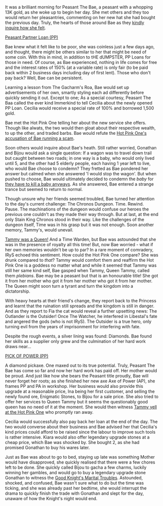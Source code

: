 It was a brilliant morning for Peasant The Bae, a peasant with a whopping 13K gold, as she woke up to begin her day. She met others and they too would return her pleasantries, commenting on her new hat she had bought the previous day. Truly, the hearts of those around Bae as they [kindly inquire how she felt](https://youtu.be/tEdXQofZuf8?t=428).

[Peasant Partner Loan (PP)](#embed:https://youtu.be/tEdXQofZuf8?t=1188)

Bae knew what it felt like to be poor, she was coinless just a few days ago, and thought, there might be others similar to her that might be need of some coin. With this in mind, in addition to tHE dUMPSTER, PP Loans for those in need. Of course, as Bae experienced, nothing in life comes for free and the interest rates of 150% (at a variable rate) is only fair  (to be paid back within 2 business days including day of first lent). Those who don't pay back? Well, Bae can be persistent.

Learning a lesson from The Gacharm's Roa, Bae would set up advertisements of her own, smartly styling each ad differently before quickly sending it out. Except to one; As a special courtesy, Peasant The Baa called the ever kind Immerkind to tell Cecilia about the newly opened PP Loan. Cecilia would receive a special rate of 100% and borrowed 1,500 gold. 

Bae met the Hot Pink One telling her about the new service she offers. Though like alwats, the two would then gloat about their respective wealth, to up the other, and traded barbs. Bae would refute the [Hot Pink One's accusation of Bae running a scam](https://youtu.be/tEdXQofZuf8?t=3711).

Soon others would inquire about Bae's heath. Still rather worried, Gonathan and Bijou would ask a single question: If a wagon was to travel down trail but caught between two roads; in one way is a baby, who would only lived until 5, and the other had 5 elderly people, each having 1 year left to live, who would Bae choose to condemn? They fretted as Bae pondered her answer but calmed when she answered 'I would stop the wagon'. But when pushed to choose, Bae would ultimately decided to condemn the *baby* for [they have to kill a baby anyways](https://youtu.be/tEdXQofZuf8?t=4026). As she answered, Bae entered a strange trance but seemed to return to normal.

Though unsure why her friends seemed troubled, Bae turned her attention to the day's current challenge: The Chronos Dungeon. Time. Rewind. Pause. The machinations of the dungeon would confuse our heroes the previous one couldn't as they made their way through. But at last, at the end only Stain King Chronos stood in their way. Like the challenges of the dungeon itself, Time was in his grasp but it was not enough. Soon another memory, Tammy's, would unevail.

[Tammy was a Queen!](https://youtu.be/tEdXQofZuf8?t=8275) And a Time Warden, but Bae was astounded that she was in the presence of royalty all this time! But, now Bae worried - what if her own memories wouldn't be up to par? In a rare moment of comradery, IRyS echoed this sentiment. How could the Hot Pink One compare? She was drunk compared to *that*? Tammy would comfort them and reaffirm the Hot Pink One is a goddess no matter what and while it seemed that Tammy was still her same kind self, Bae gasped when Tammy, Queen Tammy, called them *plebians*. Bae may be a peasant but that is an honourable title! She got it from her mother who got it from her mother who got it from her mother. The Queen might soon turn a tyrant and turn the kingdom into a dictatorship.

With heavy hearts at their friend's change, they report back to the Princess and learnt that the ruination still spreads and the kingdom is still in danger. And as they report to Fia the cat would reveal a further upsetting news: The Outlander is the Outsider! Once The Watcher, he interfered in Libestal's fate and angered the gods (who is not IRyS). The Outsider is a true hero, only turning evil from the years of imprisonment for interfering with fate. 

Despite the rough events, a silver lining was found: Diamonds. Bae found her skills as a supplier only grew and the culmination of her hard work draws near...

[PICK OF POWER (PP)](#embed:https://youtu.be/tEdXQofZuf8?t=11740)

A diamond pickaxe. One maxed out to its true potential. Truly, Peasant The Bae has come so far and now her hard work has paid off. Her mother would be proud. And just like how she bears the Peasant title proudly, Bae will never forget her roots; as she finished her new axe Axe of Power (AP), she frames PP and PA in workshop. Her business would also provide this upgrade at a reasonable price, Ina being her first customer, and selling the newly found ore, Enigmatic Stones, to Bijou for a sale price. She also tried to offer her services to Queen Tammy but it seems the questionably good queen has no need of it at the moment. She would then witness [Tammy yell at the Hot Pink One](https://youtu.be/tEdXQofZuf8?t=12995) who promptly ran away.

Cecilia would successfully also pay back her loan at the end of the day. The two would converse about their business and Bae advised her that Cecilia's kind prices could afford to be raised since the labour to improve such tools is rather intensive. Kiara would also offer legendary upgrade stones at a cheap price, which Bae was shocked by. She bought 2, as she had promised Gonathan to buy his wares later.

Just as Bae was about to go to bed, staying up late was something Mother would have disapproved, she quickly realised that there were a few chores left to be done. She quickly called Bijou to gacha a few charms, luckily winning her gambles, and would go to buy a legendary upgrade stone Gonathan to witness the [Good Knight's Marital Troubles](https://youtu.be/tEdXQofZuf8?t=14642). Astounded, shocked, and confused, Bae wasn't sure what to do but the time was ticking, and she was already past her bedtime, she would interrupt the drama to quickly finish the trade with Gonathan and slept for the day, unaware of how the Knight's night would end.